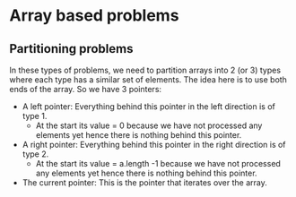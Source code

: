 
# Array based problems

## Partitioning problems

In these types of problems, we need to partition arrays into 2 (or 3) types where each type has a similar set of elements. The idea here is to use both ends of the array. So we have 3 pointers:

- A left pointer: Everything behind this pointer in the left direction is of type 1.
  - At the start its value = 0 because we have not processed any elements yet hence there is nothing behind this pointer.
- A right pointer: Everything behind this pointer in the right direction is of type 2.
  - At the start its value = a.length -1 because we have not processed any elements yet hence there is nothing behind this pointer.
- The current pointer: This is the pointer that iterates over the array.
